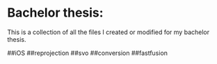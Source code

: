 # Bachelor thesis: 
This is a collection of all the files I created or modified for my bachelor thesis.

##iOS
##reprojection
##svo
##conversion
##fastfusion
